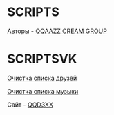 # SCRIPTS

Авторы - [QQAAZZ CREAM GROUP](https://vk.com/qqaazzgroups)

# SCRIPTSVK

[Очистка списка друзей](https://github.com/qqaazzg/SCRIPTS/blob/main/Cleaning%20up%20friends)

[Очистка списка музыки](https://github.com/qqaazzg/SCRIPTS/blob/main/Music%20cleaning)

Сайт - [QQD3XX](https://qqaazzg.github.io/QQD3XX/)
